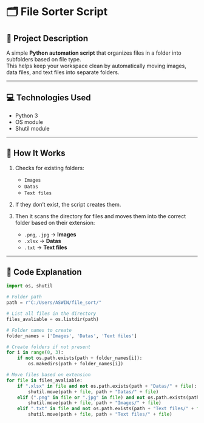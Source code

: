 # 🗂️ File Sorter Script  

## 📌 Project Description  
A simple **Python automation script** that organizes files in a folder into subfolders based on file type.  
This helps keep your workspace clean by automatically moving images, data files, and text files into separate folders.  

---

## 💻 Technologies Used  
- Python 3  
- OS module  
- Shutil module  

---

## 🧠 How It Works  
1. Checks for existing folders:  
   - `Images`  
   - `Datas`  
   - `Text files`  

2. If they don’t exist, the script creates them.  
3. Then it scans the directory for files and moves them into the correct folder based on their extension:  
   - `.png`, `.jpg` → **Images**  
   - `.xlsx` → **Datas**  
   - `.txt` → **Text files**  

---

## 🧩 Code Explanation  
```python
import os, shutil

# Folder path
path = r"C:/Users/ASWIN/file_sort/"

# List all files in the directory
files_avaliable = os.listdir(path)

# Folder names to create
folder_names = ['Images', 'Datas', 'Text files']

# Create folders if not present
for i in range(0, 3):
    if not os.path.exists(path + folder_names[i]):
        os.makedirs(path + folder_names[i])

# Move files based on extension
for file in files_avaliable:
    if ".xlsx" in file and not os.path.exists(path + "Datas/" + file):
        shutil.move(path + file, path + "Datas/" + file)
    elif (".png" in file or ".jpg" in file) and not os.path.exists(path + "Images/" + file):
        shutil.move(path + file, path + "Images/" + file)
    elif ".txt" in file and not os.path.exists(path + "Text files/" + file):
        shutil.move(path + file, path + "Text files/" + file)
